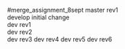 #merge_assignment_8sept
master rev1 <br>
develop initial change <br>
dev rev1 <br>
dev rev2 <br>
dev rev3
dev rev4
dev rev5
dev rev6
